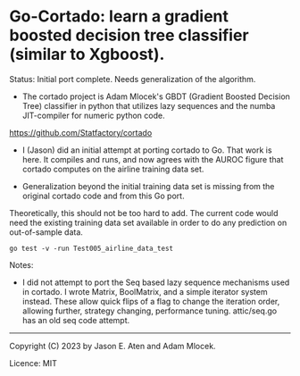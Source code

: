 # Go-Cortado: learn a gradient boosted decision tree classifier (similar to Xgboost).

Status: Initial port complete. Needs generalization of the algorithm.

- The cortado project is Adam Mlocek's GBDT (Gradient Boosted Decision Tree) classifier in python
that utilizes lazy sequences and the numba JIT-compiler 
for numeric python code.

https://github.com/Statfactory/cortado

- I (Jason) did an initial attempt at porting cortado to Go.
That work is here. It compiles and runs, and now agrees
with the AUROC figure that cortado computes on the
airline training data set.

- Generalization beyond the initial training data set 
is missing from the original cortado code and from this Go port.

Theoretically, this should not be too hard to add. The 
current code would need the existing training data set available 
in order to do any prediction on out-of-sample data.

~~~
go test -v -run Test005_airline_data_test
~~~

Notes: 

- I did not attempt to port the Seq based lazy sequence
mechanisms used in cortado. I wrote Matrix, BoolMatrix,
and a simple iterator system instead. These allow quick flips
of a flag to change the iteration order, allowing further,
strategy changing, performance tuning. attic/seq.go has 
an old seq code attempt.

---

Copyright (C) 2023 by Jason E. Aten and Adam Mlocek.

Licence: MIT

